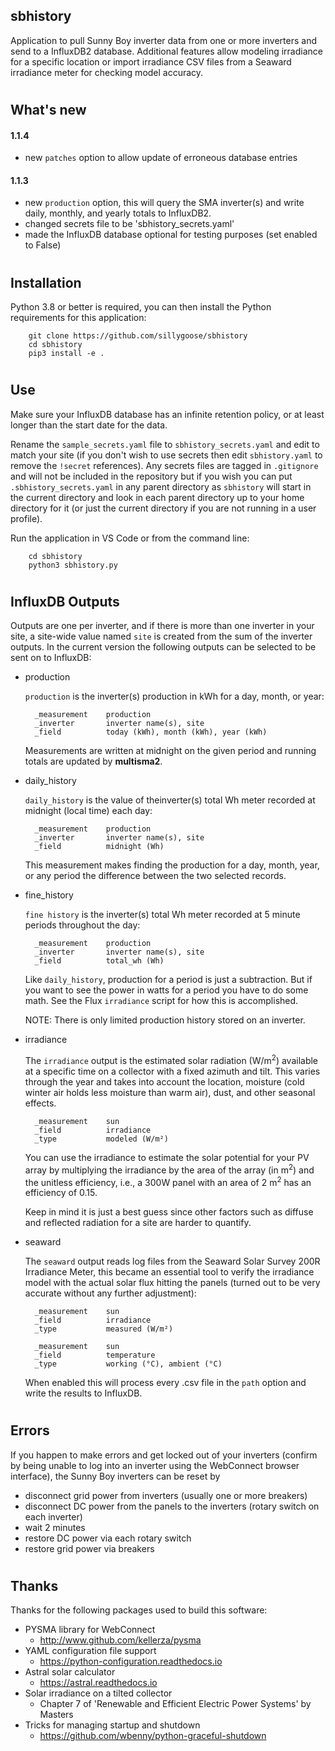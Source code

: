 ## sbhistory
Application to pull Sunny Boy inverter data from one or more inverters and send to a InfluxDB2 database.  Additional features allow modeling irradiance for a specific location or import irradiance CSV files from a Seaward irradiance meter for checking model accuracy.

#
## What's new
#### 1.1.4
- new `patches` option to allow update of erroneous database entries

#### 1.1.3
- new `production` option, this will query the SMA inverter(s) and write daily, monthly, and yearly totals to InfluxDB2.
- changed secrets file to be 'sbhistory_secrets.yaml'
- made the InfluxDB database optional for testing purposes (set enabled to False)

#
## Installation
Python 3.8 or better is required, you can then install the Python requirements for this application:
```
    git clone https://github.com/sillygoose/sbhistory
    cd sbhistory
    pip3 install -e .
```

#
## Use
Make sure your InfluxDB database has an infinite retention policy, or at least longer than the start date for the data.

Rename the `sample_secrets.yaml` file to `sbhistory_secrets.yaml` and edit to match your site (if you don't wish to use secrets then edit `sbhistory.yaml` to remove the `!secret` references).  Any secrets files are tagged in `.gitignore` and will not be included in the repository but if you wish you can put `.sbhistory_secrets.yaml` in any parent directory as `sbhistory` will start in the current directory and look in each parent directory up to your home directory for it (or just the current directory if you are not running in a user profile).

Run the application in VS Code or from the command line:

```
    cd sbhistory
    python3 sbhistory.py
```

#
## InfluxDB Outputs
Outputs are one per inverter, and if there is more than one inverter in your site, a site-wide value named `site` is created from the sum of the inverter outputs.  In the current version the following outputs can be selected to be sent on to InfluxDB:
- production

    `production` is the inverter(s) production in kWh for a day, month, or year:

        _measurement    production
        _inverter       inverter name(s), site
        _field          today (kWh), month (kWh), year (kWh)

    Measurements are written at midnight on the given period and running totals are updated by **multisma2**.

- daily_history

    `daily_history` is the value of theinverter(s) total Wh meter recorded at midnight (local time) each day:

        _measurement    production
        _inverter       inverter name(s), site
        _field          midnight (Wh)

    This measurement makes finding the production for a day, month, year, or any period the difference between the two selected records.

- fine_history

    `fine history` is the inverter(s) total Wh meter recorded at 5 minute periods throughout the day:

        _measurement    production
        _inverter       inverter name(s), site
        _field          total_wh (Wh)

    Like `daily_history`, production for a period is just a subtraction. But if you want to see the power in watts for a period you have to do some math. See the Flux `irradiance` script for how this is accomplished.

    NOTE: There is only limited production history stored on an inverter.

- irradiance

    The `irradiance` output is the estimated solar radiation (W/m<sup>2</sup>) available at a specific time on a collector with a fixed azimuth and tilt.  This varies through the year and takes into account the location, moisture (cold winter air holds less moisture than warm air), dust, and other seasonal effects.

        _measurement    sun
        _field          irradiance
        _type           modeled (W/m²)

    You can use the irradiance to estimate the solar potential for your PV array by multiplying the irradiance by the area of the array (in m<sup>2</sup>) and the unitless efficiency, i.e., a 300W panel with an area of 2 m<sup>2</sup> has an efficiency of 0.15.

    Keep in mind it is just a best guess since other factors such as diffuse and reflected radiation for a site are harder to quantify.

- seaward

    The `seaward` output reads log files from the Seaward Solar Survey 200R Irradiance Meter, this became an essential tool to verify the irradiance model with the actual solar flux hitting the panels (turned out to be very accurate without any further adjustment):

        _measurement    sun
        _field          irradiance
        _type           measured (W/m²)

        _measurement    sun
        _field          temperature
        _type           working (°C), ambient (°C)

    When enabled this will process every .csv file in the `path` option and write the results to InfluxDB.

#
## Errors
If you happen to make errors and get locked out of your inverters (confirm by being unable to log into an inverter using the WebConnect browser interface), the Sunny Boy inverters can be reset by

- disconnect grid power from inverters (usually one or more breakers)
- disconnect DC power from the panels to the inverters (rotary switch on each inverter)
- wait 2 minutes
- restore DC power via each rotary switch
- restore grid power via breakers

#
## Thanks
Thanks for the following packages used to build this software:
- PYSMA library for WebConnect
    - http://www.github.com/kellerza/pysma
- YAML configuration file support
    - https://python-configuration.readthedocs.io
- Astral solar calculator
    - https://astral.readthedocs.io
- Solar irradiance on a tilted collector
    - Chapter 7 of 'Renewable and Efficient Electric Power Systems' by Masters
- Tricks for managing startup and shutdown
    - https://github.com/wbenny/python-graceful-shutdown

